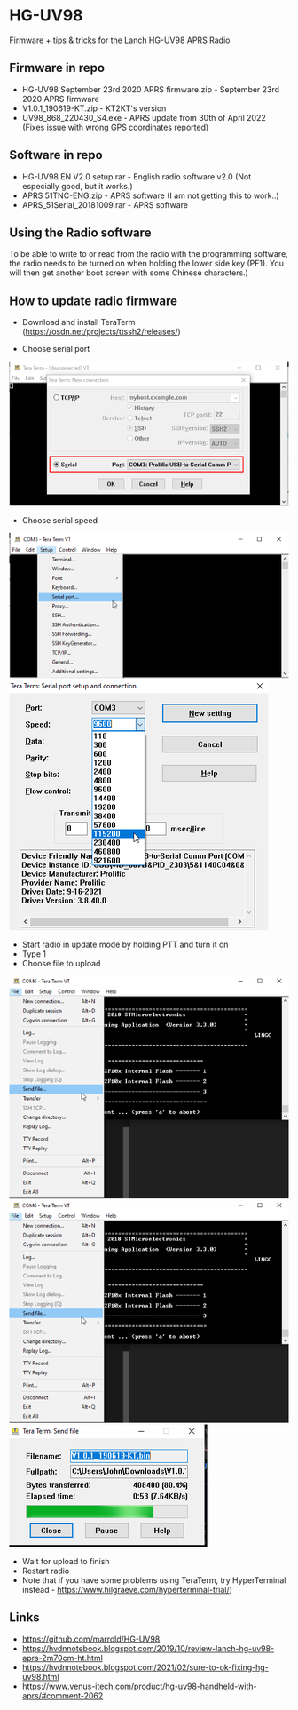 # HG-UV98
Firmware + tips &amp; tricks for the Lanch HG-UV98 APRS Radio

## Firmware in repo
* HG-UV98 September 23rd 2020 APRS firmware.zip - September 23rd 2020 APRS firmware
* V1.0.1_190619-KT.zip - KT2KT's version
* UV98_868_220430_S4.exe - APRS update from 30th of April 2022 (Fixes issue with wrong GPS coordinates reported)

## Software in repo
* HG-UV98 EN V2.0 setup.rar - English radio software v2.0 (Not especially good, but it works.)
* APRS 51TNC-ENG.zip - APRS software (I am not getting this to work..)
* APRS_51Serial_20181009.rar - APRS software


## Using the Radio software
To be able to write to or read from the radio with the programming software, the radio needs to be turned on when holding the lower side key (PF1). You will then get another boot screen with some Chinese characters.)


## How to update radio firmware
* Download and install TeraTerm (https://osdn.net/projects/ttssh2/releases/)

* Choose serial port

![](/Images/teraterm-serialport.png)

* Choose serial speed

![](/Images/teraterm-serialport-speed01.png)
![](/Images/teraterm-serialport-speed02.png)

* Start radio in update mode by holding PTT and turn it on
* Type 1
* Choose file to upload

![](/Images/teraterm-serialport-upload.png)
![](/Images/teraterm-serialport-upload01.png)
![](/Images/teraterm-serialport-upload02.png)

* Wait for upload to finish
* Restart radio
* Note that if you have some problems using TeraTerm, try HyperTerminal instead - https://www.hilgraeve.com/hyperterminal-trial/)


## Links
* https://github.com/marrold/HG-UV98
* https://hvdnnotebook.blogspot.com/2019/10/review-lanch-hg-uv98-aprs-2m70cm-ht.html
* https://hvdnnotebook.blogspot.com/2021/02/sure-to-ok-fixing-hg-uv98.html
* https://www.venus-itech.com/product/hg-uv98-handheld-with-aprs/#comment-2062
